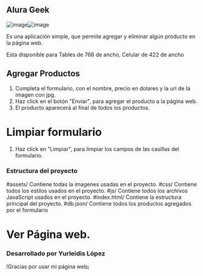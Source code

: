 ## Alura Geek ##

![image](https://github.com/YurleidisLF/Alura-Geek/assets/158238015/9496ea0b-f21e-4e19-975b-5175c35719f6)![image](https://github.com/YurleidisLF/Alura-Geek/assets/158238015/47cf79de-6645-42ef-a002-7b24be449692)



Es una aplicación simple, que permite agregar y eliminar algún producto en la página web.

Esta disponible para Tables de 768 de ancho, Celular de 422 de ancho

## Agregar Productos ##

1. Completa el formulario, con el nombre, precio en dolares y la url de la imagen con jpg.
2. Haz click en el botón "Enviar", para agregar el producto a la página web.
3. El producto aparecerá al final de todos los productos.

# Limpiar formulario 

1. Haz click en "Limpiar", para limpiar los campos de las casillas del formulario.

### Estructura del proyecto ###

 #assets/ Contiene todas la imagenes usadas en el proyecto.
 #css/ Contiene todos los estilos usados en el proyecto.
 #js/ Contiene todos los archivos JavaScript usados en el proyecto.
 #index.html/ Contiene la estructura principal del proyecto.
 #db.json/ Contiene todos los productos agregados por el formulario

# Ver Página web.


### Desarrollado por Yurleidis López ###

!Gracias por usar mi página web¡ 

